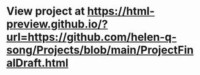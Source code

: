 # View project at https://html-preview.github.io/?url=https://github.com/helen-q-song/Projects/blob/main/ProjectFinalDraft.html
